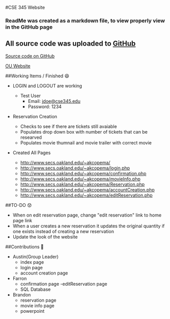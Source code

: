 #CSE 345 Website

### ReadMe was created as a markdown file, to view properly view in the GitHub page
## All source code was uploaded to [GitHub](https://github.com/acope/CSE345_website)
[Source code on GitHub](https://github.com/acope/CSE345_website)

[OU Website](http://www.secs.oakland.edu/~akcopema/)

##Working Items / Finished :smile:
- LOGIN and LOGOUT are working
  - Test User
    - Email: jdoe@cse345.edu
    - Password: 1234
- Reservation Creation
    - Checks to see if there are tickets still avaiable
    - Populates drop down box with number of tickets that can be researved
    - Populates movie thumnail and movie trailer with correct movie
    
  
- Created All Pages
    - http://www.secs.oakland.edu/~akcopema/
    - http://www.secs.oakland.edu/~akcopema/login.php
    - http://www.secs.oakland.edu/~akcopema/confirmation.php
    - http://www.secs.oakland.edu/~akcopema/movieInfo.php
    - http://www.secs.oakland.edu/~akcopema/Reservation.php
    - http://www.secs.oakland.edu/~akcopema/accountCreation.php
    - http://www.secs.oakland.edu/~akcopema/editReservation.php

##TO-DO :worried:
- When on edit reservation page, change "edit reservation" link to home page link
- When a user creates a new reservation it updates the original quantity if one exists instead of creating a new reservation
- Update the look of the website

##Contributions :clap:
- Austin(Group Leader)
  - index page
  - login page
  - account creation page
- Farron
  - confirmation page
  -editReservation page
  - SQL Database
- Brandon
  - reservation page
  - movie info page
  - powerpoint


